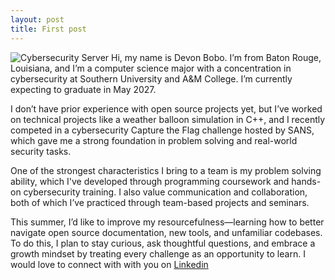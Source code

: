 ```yaml
---
layout: post
title: First post
---
```

![Cybersecurity Server](https://plus.unsplash.com/premium_photo-1661877737564-3dfd7282efcb?q=80&w=2400&auto=format&fit=crop&ixlib=rb-4.1.0&ixid=M3wxMjA3fDB8MHxwaG90by1wYWdlfHx8fGVufDB8fHx8fA%3D%3D)
Hi, my name is Devon Bobo. I’m from Baton Rouge, Louisiana, and I’m a computer science major with a concentration in cybersecurity at Southern University and A&M College. I’m currently expecting to graduate in May 2027.

I don’t have prior experience with open source projects yet, but I’ve worked on technical projects like a weather balloon simulation in C++, and I recently competed in a cybersecurity Capture the Flag challenge hosted by SANS, which gave me a strong foundation in problem solving and real-world security tasks.

One of the strongest characteristics I bring to a team is my problem solving ability, which I've developed through programming coursework and hands-on cybersecurity training. I also value communication and collaboration, both of which I’ve practiced through team-based projects and seminars.

This summer, I’d like to improve my resourcefulness—learning how to better navigate open source documentation, new tools, and unfamiliar codebases. To do this, I plan to stay curious, ask thoughtful questions, and embrace a growth mindset by treating every challenge as an opportunity to learn. I would love to connect with with you on [Linkedin](www.linkedin.com/in/devonbobo)

